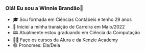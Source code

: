 ### Olá! Eu sou a Winnie Brandão👋

- 🎓 Sou formada em Ciências Contábeis e tenho 29 anos
- 🌱 Iniciei a minha transição de Carreira em Maio/2022
- 🕮 Atualmente estou graduando em Ciência da Computação
- ✍🏻 Faço os cursos da Alura e da Kenzie Academy
- 😄 Pronomes: Ela/Dela
